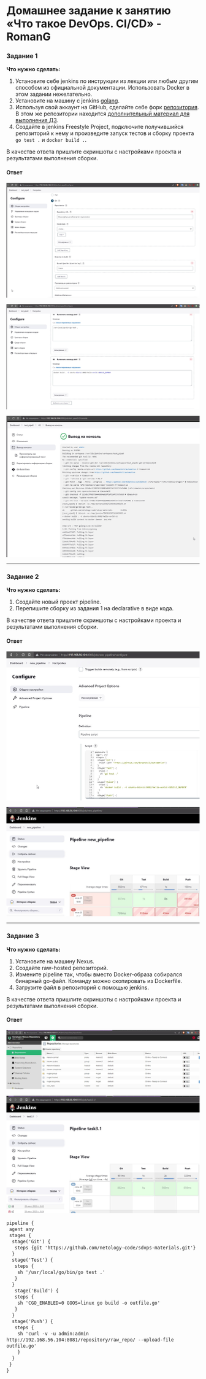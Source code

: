 # Домашнее задание к занятию «Что такое DevOps. СI/СD» - RomanG



### Задание 1

**Что нужно сделать:**

1. Установите себе jenkins по инструкции из лекции или любым другим способом из официальной документации. Использовать Docker в этом задании нежелательно.
2. Установите на машину с jenkins [golang](https://golang.org/doc/install).
3. Используя свой аккаунт на GitHub, сделайте себе форк [репозитория](https://github.com/netology-code/sdvps-materials.git). В этом же репозитории находится [дополнительный материал для выполнения ДЗ](https://github.com/netology-code/sdvps-materials/blob/main/CICD/8.2-hw.md).
3. Создайте в jenkins Freestyle Project, подключите получившийся репозиторий к нему и произведите запуск тестов и сборку проекта ```go test .``` и  ```docker build .```.

В качестве ответа пришлите скриншоты с настройками проекта и результатами выполнения сборки.

#### Ответ

![task1.1](https://github.com/RomanVol1/hw-automation/blob/main/hw8-02.task1.1..jpg)

![task1.2](https://github.com/RomanVol1/hw-automation/blob/main/hw8-02.task1.2.jpg)

![task1.3](https://github.com/RomanVol1/hw-automation/blob/main/hw8-02.task1.3.jpg)

---

### Задание 2

**Что нужно сделать:**

1. Создайте новый проект pipeline.
2. Перепишите сборку из задания 1 на declarative в виде кода.

В качестве ответа пришлите скриншоты с настройками проекта и результатами выполнения сборки.

#### Ответ

![task2.1](https://github.com/RomanVol1/hw-automation/blob/main/hw8-02.task2.1.jpg)

![task2.2](https://github.com/RomanVol1/hw-automation/blob/main/hw8-02.task2.2.jpg)

---

### Задание 3

**Что нужно сделать:**

1. Установите на машину Nexus.
1. Создайте raw-hosted репозиторий.
1. Измените pipeline так, чтобы вместо Docker-образа собирался бинарный go-файл. Команду можно скопировать из Dockerfile.
1. Загрузите файл в репозиторий с помощью jenkins.

В качестве ответа пришлите скриншоты с настройками проекта и результатами выполнения сборки.

#### Ответ

![task3.1](https://github.com/RomanVol1/hw-automation/blob/main/hw8-02.task3.1.jpg)

![task3.2](https://github.com/RomanVol1/hw-automation/blob/main/hw8-02.task3.2.jpg)

```
pipeline {
 agent any
 stages {
  stage('Git') {
   steps {git 'https://github.com/netology-code/sdvps-materials.git'}
  }
  stage('Test') {
   steps {
    sh '/usr/local/go/bin/go test .'
   }
  }
   stage('Build') {
   steps {
    sh 'CGO_ENABLED=0 GOOS=linux go build -o outfile.go'
   }
  }
  stage('Push') {
   steps {
    sh 'curl -v -u admin:admin http://192.168.56.104:8081/repository/raw_repo/ --upload-file outfile.go'
    }
  }
 }
}
```
